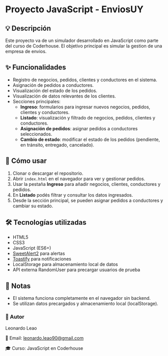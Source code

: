 # Proyecto JavaScript - EnviosUY

## 💡 Descripción
Este proyecto va de un simulador desarrollado en JavaScript como parte del curso de Coderhouse. El objetivo principal es simular la gestion de una empresa de envios.

## ✨ Funcionalidades
- Registro de negocios, pedidos, clientes y conductores en el sistema.
- Asignación de pedidos a conductores.
- Visualización del estado de los pedidos.
- Visualización de datos relevantes de los clientes.
- Secciones principales:
  - **Ingreso**: formularios para ingresar nuevos negocios, pedidos, clientes y conductores.
  - **Listado**: visualización y filtrado de negocios, pedidos, clientes y conductores.
  - **Asignación de pedidos**: asignar pedidos a conductores seleccionados.
  - **Cambio de estado**: modificar el estado de los pedidos (pendiente, en tránsito, entregado, cancelado).

## 🚀 Cómo usar
1. Clonar o descargar el repositorio.
2. Abrir `index.html` en el navegador para ver y gestionar pedidos.
3. Usar la pestaña **Ingreso** para añadir negocios, clientes, conductores y pedidos.
4. En **Listado** podés filtrar y consultar los datos ingresados.
5. Desde la sección principal, se pueden asignar pedidos a conductores y cambiar su estado.

## 🛠️ Tecnologías utilizadas
- HTML5
- CSS3
- JavaScript (ES6+)
- [SweetAlert2](https://sweetalert2.github.io/) para alertas 
- [Toastify](https://github.com/apvarun/toastify-js) para notificaciones
- LocalStorage para almacenamiento local de datos
- API externa RandomUser para precargar usuarios de prueba

## 📌 Notas
- El sistema funciona completamente en el navegador sin backend.
- Se utilizan datos precargados y almacenamiento local (localStorage).

### 🙋 Autor
Leonardo Leao

📧 Email: leonardo.leao90@gmail.com

🎓 Curso: JavaScript en Coderhouse
